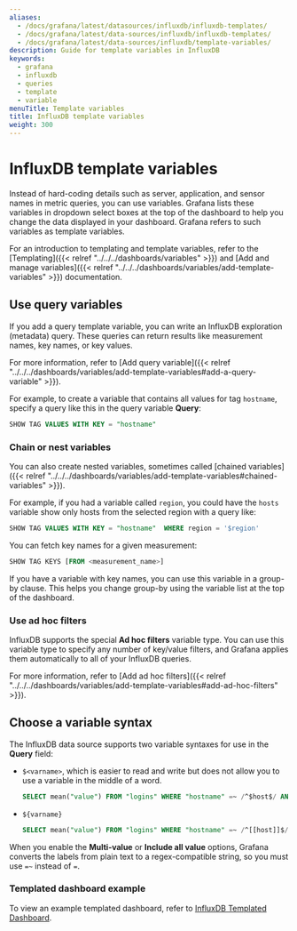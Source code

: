 ```yaml
---
aliases:
  - /docs/grafana/latest/datasources/influxdb/influxdb-templates/
  - /docs/grafana/latest/data-sources/influxdb/influxdb-templates/
  - /docs/grafana/latest/data-sources/influxdb/template-variables/
description: Guide for template variables in InfluxDB
keywords:
  - grafana
  - influxdb
  - queries
  - template
  - variable
menuTitle: Template variables
title: InfluxDB template variables
weight: 300
---
```


# InfluxDB template variables

Instead of hard-coding details such as server, application, and sensor names in metric queries, you can use variables.
Grafana lists these variables in dropdown select boxes at the top of the dashboard to help you change the data displayed in your dashboard.
Grafana refers to such variables as template variables.

For an introduction to templating and template variables, refer to the [Templating]({{< relref "../../../dashboards/variables" >}}) and [Add and manage variables]({{< relref "../../../dashboards/variables/add-template-variables" >}}) documentation.

## Use query variables

If you add a query template variable, you can write an InfluxDB exploration (metadata) query.
These queries can return results like measurement names, key names, or key values.

For more information, refer to [Add query variable]({{< relref "../../../dashboards/variables/add-template-variables#add-a-query-variable" >}}).

For example, to create a variable that contains all values for tag `hostname`, specify a query like this in the query variable **Query**:

```sql
SHOW TAG VALUES WITH KEY = "hostname"
```

### Chain or nest variables

You can also create nested variables, sometimes called [chained variables]({{< relref "../../../dashboards/variables/add-template-variables#chained-variables" >}}).

For example, if you had a variable called `region`, you could have the `hosts` variable show only hosts from the selected region with a query like:

```sql
SHOW TAG VALUES WITH KEY = "hostname"  WHERE region = '$region'
```

You can fetch key names for a given measurement:

```sql
SHOW TAG KEYS [FROM <measurement_name>]
```

If you have a variable with key names, you can use this variable in a group-by clause.
This helps you change group-by using the variable list at the top of the dashboard.

### Use ad hoc filters

InfluxDB supports the special **Ad hoc filters** variable type.
You can use this variable type to specify any number of key/value filters, and Grafana applies them automatically to all of your InfluxDB queries.

For more information, refer to [Add ad hoc filters]({{< relref "../../../dashboards/variables/add-template-variables#add-ad-hoc-filters" >}}).

## Choose a variable syntax

The InfluxDB data source supports two variable syntaxes for use in the **Query** field:

- `$<varname>`, which is easier to read and write but does not allow you to use a variable in the middle of a word.

  ```sql
  SELECT mean("value") FROM "logins" WHERE "hostname" =~ /^$host$/ AND $timeFilter GROUP BY time($__interval), "hostname"
  ```

- `${varname}`

  ```sql
  SELECT mean("value") FROM "logins" WHERE "hostname" =~ /^[[host]]$/ AND $timeFilter GROUP BY time($__interval), "hostname"
  ```

When you enable the **Multi-value** or **Include all value** options, Grafana converts the labels from plain text to a regex-compatible string, so you must use `=~` instead of `=`.

### Templated dashboard example

To view an example templated dashboard, refer to [InfluxDB Templated Dashboard](https://play.grafana.org/dashboard/db/influxdb-templated).
